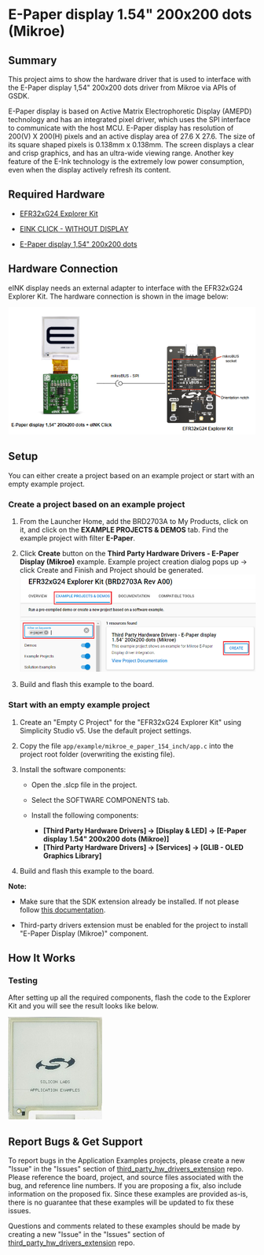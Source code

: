 # E-Paper display 1.54" 200x200 dots (Mikroe) #

## Summary ##

This project aims to show the hardware driver that is used to interface with the E-Paper display 1,54" 200x200 dots driver from Mikroe via APIs of GSDK.

E-Paper display is based on Active Matrix Electrophoretic Display (AMEPD) technology and has an integrated pixel driver, which uses the SPI interface to communicate with the host MCU. E-Paper display has resolution of 200(V) X 200(H) pixels and an active display area of 27.6 X 27.6. The size of its square shaped pixels is 0.138mm x 0.138mm. The screen displays a clear and crisp graphics, and has an ultra-wide viewing range. Another key feature of the E-Ink technology is the extremely low power consumption, even when the display actively refresh its content.

## Required Hardware ##

- [EFR32xG24 Explorer Kit](https://www.silabs.com/development-tools/wireless/efr32xg24-explorer-kit?tab=overview)

- [EINK CLICK - WITHOUT DISPLAY](https://www.mikroe.com/eink-click-without-display)

- [E-Paper display 1,54" 200x200 dots](https://www.mikroe.com/e-paper-display-154-200x200-dots)

## Hardware Connection ##

eINK display needs an external adapter to interface with the EFR32xG24 Explorer Kit. The hardware connection is shown in the image below:

![board](image/hardware_connection.png)

## Setup ##

You can either create a project based on an example project or start with an empty example project.

### Create a project based on an example project ###

1. From the Launcher Home, add the BRD2703A to My Products, click on it, and click on the **EXAMPLE PROJECTS & DEMOS** tab. Find the example project with filter **E-Paper**.

2. Click **Create** button on the **Third Party Hardware Drivers - E-Paper Display (Mikroe)** example. Example project creation dialog pops up -> click Create and Finish and Project should be generated.
![Create_example](image/create_example.png)

3. Build and flash this example to the board.

### Start with an empty example project ###

1. Create an "Empty C Project" for the "EFR32xG24 Explorer Kit" using Simplicity Studio v5. Use the default project settings.

2. Copy the file `app/example/mikroe_e_paper_154_inch/app.c` into the project root folder (overwriting the existing file).

3. Install the software components:

    - Open the .slcp file in the project.

    - Select the SOFTWARE COMPONENTS tab.

    - Install the following components:

        - **[Third Party Hardware Drivers] → [Display & LED] → [E-Paper display 1.54" 200x200 dots (Mikroe)]**
        - **[Third Party Hardware Drivers] → [Services] → [GLIB - OLED Graphics Library]**

4. Build and flash this example to the board.

**Note:**

- Make sure that the SDK extension already be installed. If not please follow [this documentation](https://github.com/SiliconLabs/third_party_hw_drivers_extension/blob/master/README.md#how-to-add-to-simplicity-studio-ide).

- Third-party drivers extension must be enabled for the project to install "E-Paper Display (Mikroe)" component.

## How It Works ##

### Testing ###

After setting up all the required components, flash the code to the Explorer Kit and you will see the result looks like below.

![result](image/result.png)

## Report Bugs & Get Support ##

To report bugs in the Application Examples projects, please create a new "Issue" in the "Issues" section of [third_party_hw_drivers_extension](https://github.com/SiliconLabs/third_party_hw_drivers_extension) repo. Please reference the board, project, and source files associated with the bug, and reference line numbers. If you are proposing a fix, also include information on the proposed fix. Since these examples are provided as-is, there is no guarantee that these examples will be updated to fix these issues.

Questions and comments related to these examples should be made by creating a new "Issue" in the "Issues" section of [third_party_hw_drivers_extension](https://github.com/SiliconLabs/third_party_hw_drivers_extension) repo.
